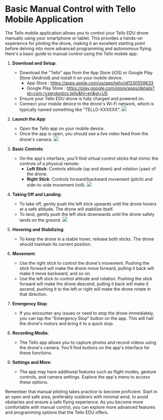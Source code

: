 # Basic Manual Control with Tello Mobile Application

The Tello mobile application allows you to control your Tello EDU drone manually using your smartphone or tablet. This provides a hands-on experience for piloting the drone, making it an excellent starting point before delving into more advanced programming and autonomous flying. Here's a basic guide to manual control using the Tello mobile app:


1. **Download and Setup**:
   - Download the "Tello" app from the App Store (iOS) or Google Play Store (Android) and install it on your mobile device.
     - App Store : https://apps.apple.com/us/app/tello/id1330559633
     - Google Play Store : https://play.google.com/store/apps/details?id=com.ryzerobotics.tello&hl=en&gl=US
   - Ensure your Tello EDU drone is fully charged and powered on.
   - Connect your mobile device to the drone's Wi-Fi network, which is typically named something like "TELLO-XXXXXX".
![](https://miro.medium.com/v2/resize:fit:446/0*2_7g722OAKvYup9W.png)

2. **Launch the App**:
   - Open the Tello app on your mobile device.
   - Once the app is open, you should see a live video feed from the drone's camera.
![](https://i.pcmag.com/imagery/reviews/02uLqIJJdSWNNArdh0nwQoJ-1..v1569469986.png)

3. **Basic Controls**:
   - On the app's interface, you'll find virtual control sticks that mimic the controls of a physical remote:
     - **Left Stick**: Controls altitude (up and down) and rotation (yaw) of the drone.
     - **Right Stick**: Controls forward/backward movement (pitch) and side-to-side movement (roll).
![](https://airbuzz.one/wp-content/uploads/2018/05/app_screenshot.jpg)

4. **Taking Off and Landing**:
   - To take off, gently push the left stick upwards until the drone hovers at a safe altitude. The drone will stabilize itself.
   - To land, gently push the left stick downwards until the drone safely lands on the ground.
![](https://imag.malavida.com/mvimgbig/download-fs/tello-35831-1.jpg)

5. **Hovering and Stabilizing**:
   - To keep the drone in a stable hover, release both sticks. The drone should maintain its current position.

6. **Movement**:
   - Use the right stick to control the drone's movement. Pushing the stick forward will make the drone move forward, pulling it back will make it move backward, and so on.
   - Use the left stick to control altitude and rotation. Pushing the stick forward will make the drone descend, pulling it back will make it ascend, pushing it to the left or right will make the drone rotate in that direction.

7. **Emergency Stop**:
   - If you encounter any issues or need to stop the drone immediately, you can tap the "Emergency Stop" button on the app. This will halt the drone's motors and bring it to a quick stop.

8. **Recording Media**:
   - The Tello app allows you to capture photos and record videos using the drone's camera. You'll find buttons on the app's interface for these functions.

9. **Settings and More**:
   - The app may have additional features such as flight modes, gesture controls, and camera settings. Explore the app's menu to access these options.

Remember that manual piloting takes practice to become proficient. Start in an open and safe area, preferably outdoors with minimal wind, to avoid obstacles and ensure a safe flying experience. As you become more comfortable with manual control, you can explore more advanced features and programming options that the Tello EDU offers.
